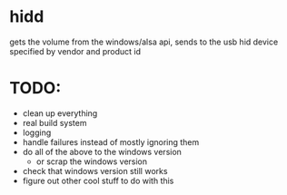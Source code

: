 # hidd

gets the volume from the windows/alsa api, sends to the usb hid device specified by vendor and product id


# TODO:
- clean up everything
- real build system
- logging
- handle failures instead of mostly ignoring them
- do all of the above to the windows version
  - or scrap the windows version
- check that windows version still works
- figure out other cool stuff to do with this
